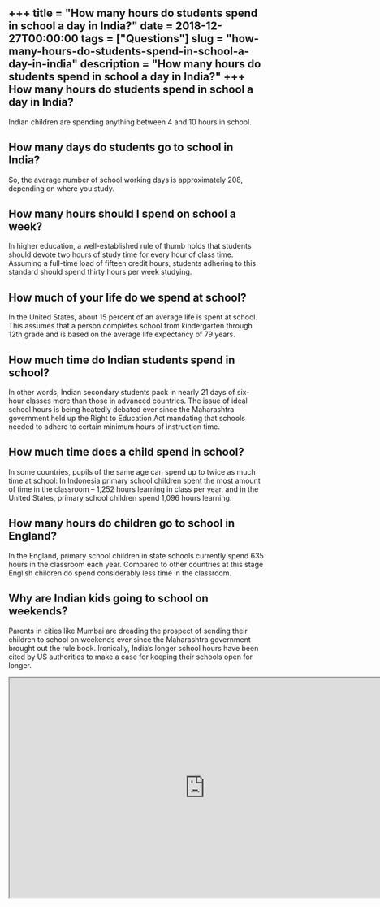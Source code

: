 +++
title = "How many hours do students spend in school a day in India?"
date = 2018-12-27T00:00:00
tags = ["Questions"]
slug = "how-many-hours-do-students-spend-in-school-a-day-in-india"
description = "How many hours do students spend in school a day in India?"
+++
How many hours do students spend in school a day in India?
----------------------------------------------------------

Indian children are spending anything between 4 and 10 hours in school.

How many days do students go to school in India?
------------------------------------------------

So, the average number of school working days is approximately 208, depending on where you study.

How many hours should I spend on school a week?
-----------------------------------------------

In higher education, a well-established rule of thumb holds that students should devote two hours of study time for every hour of class time. Assuming a full-time load of fifteen credit hours, students adhering to this standard should spend thirty hours per week studying.

How much of your life do we spend at school?
--------------------------------------------

In the United States, about 15 percent of an average life is spent at school. This assumes that a person completes school from kindergarten through 12th grade and is based on the average life expectancy of 79 years.

How much time do Indian students spend in school?
-------------------------------------------------

In other words, Indian secondary students pack in nearly 21 days of six-hour classes more than those in advanced countries. The issue of ideal school hours is being heatedly debated ever since the Maharashtra government held up the Right to Education Act mandating that schools needed to adhere to certain minimum hours of instruction time.

How much time does a child spend in school?
-------------------------------------------

In some countries, pupils of the same age can spend up to twice as much time at school: In Indonesia primary school children spent the most amount of time in the classroom – 1,252 hours learning in class per year. and in the United States, primary school children spend 1,096 hours learning.

How many hours do children go to school in England?
---------------------------------------------------

In the England, primary school children in state schools currently spend 635 hours in the classroom each year. Compared to other countries at this stage English children do spend considerably less time in the classroom.

Why are Indian kids going to school on weekends?
------------------------------------------------

Parents in cities like Mumbai are dreading the prospect of sending their children to school on weekends ever since the Maharashtra government brought out the rule book. Ironically, India’s longer school hours have been cited by US authorities to make a case for keeping their schools open for longer.

<iframe allow="accelerometer; autoplay; clipboard-write; encrypted-media; gyroscope; picture-in-picture" allowfullscreen="" class="__youtube_prefs__  epyt-is-override  no-lazyload" data-no-lazy="1" data-origheight="433" data-origwidth="770" data-skipgform_ajax_framebjll="" height="433" id="_ytid_13133" loading="lazy" src="https://www.youtube.com/embed/P7YrN8Q2PDU?enablejsapi=1&autoplay=0&cc_load_policy=0&cc_lang_pref=&iv_load_policy=1&loop=0&modestbranding=0&rel=1&fs=1&playsinline=0&autohide=2&theme=dark&color=red&controls=1&" title="YouTube player" width="770"></iframe>